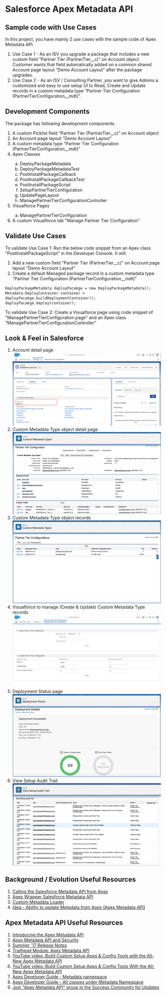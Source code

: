 # Salesforce Apex Metadata API

## Sample code with Use Cases
In this project, you have mainly 2 use cases with the sample code of Apex Metadata API.
<ol type="1">
<li>Use Case 1 - As an ISV you upgrade a package that includes a new custom field “Partner Tier (PartnerTier__c)” on Account object. Customer wants that field automatically added on a common shared Account page layout “Demo Account Layout” after the package upgrades.
</li>
<li>Use Case 2 - As an ISV / Consulting Partner, you want to give Admins a customized and easy to use setup UI to Read, Create and Update records in a custom metadata type “Partner Tier Configuration (PartnerTierConfiguration__mdt)”.
</li>
</ol>

## Development Components
The package has following development components.
<ol type="1">
<li>A custom Picklist field “Partner Tier (PartnerTier__c)” on Account object</li>
<li>An Account page layout “Demo Account Layout”</li>
<li>A custom metadata type “Partner Tier Configuration (PartnerTierConfiguration__mdt)”</li>
<li>Apex Classes</li>
<ol type="a">  
<li>DeployPackageMetadata</li>
<li>DeployPackageMetadataTest</li>
<li>PostInstallPackageCallback</li>
<li>PostInstallPackageCallbackTest</li>
<li>PostInstallPackageScript</li>
<li>SetupPartnerTierConfiguration</li>
<li>UpdatePageLayout</li>
<li>ManagePartnerTierConfigurationController</li>
</ol>
<li>Visualforce Pages</li>
<ol type="a">
<li>ManagePartnerTierConfiguration</li>
</ol>
<li>A custom Visualforce tab "Manage Partner Tier Configuration"</li>
</ol>

## Validate Use Cases
To validate Use Case 1: Run the below code snippet from an Apex class "PostInstallPackageScript" in the Developer Console. It will:

<ol type="1">
<li>
Add a new custom field "Partner Tier (PartnerTier__c)" on Account page layout "Demo Account Layout"
</li>
<li>
Create a default Managed package record in a custom metadata type "Partner Tier Configuration (PartnerTierConfiguration__mdt)"
</li>
</ol>

```
DeployPackageMetadata deployPacakge = new DeployPackageMetadata();
Metadata.DeployContainer container = deployPacakge.buildDeploymentContainer();
deployPacakge.deploy(container);
```

To validate Use Case 2: Create a Visualforce page using code snippet of "ManagePartnerTierConfiguration.page" and an Apex class "ManagePartnerTierConfigurationController"

## Look & Feel in Salesforce
<ol type="1">
<li>Account detail page</li>
<img src="supportedimages/AccountDetailPage.png" />
<li>Custom Metadata Type object detail page</li>
<img src="supportedimages/CMT_PartnerTierConfigurationDetailPage.png" />
<li>Custom Metadata Type object records</li>
<img src="supportedimages/CMT_PartnerTierConfigurationRecords.png" />
<li>Visualforce to manage (Create & Update) Custom Metadata Type records</li>
<img src="supportedimages/ManagePartnerTierConfiguration.png" />
<li>Deployment Status page</li>
<img src="supportedimages/DeploymentStatus.png" />
<li>View Setup Audit Trail</li>
<img src="supportedimages/SetupAuditTrail.png" />
</ol>
  
## Background / Evolution Useful Resources
<ol type="1">
  
<li><a href="https://andyinthecloud.com/2013/10/27/introduction-to-calling-the-metadata-api-from-apex/" target="_blank" alt="Calling the Salesforce Metadata API from Apex">Calling the Salesforce Metadata API from Apex</a></li>

<li><a href="https://github.com/financialforcedev/apex-mdapi" target="_blank" alt="Apex Wrapper Salesforce Metadata API">Apex Wrapper Salesforce Metadata API</a></li>

<li><a href="https://help.salesforce.com/articleView?id=custommetadatatypes_dataloader.htm&type=5" target="_blank" alt="Custom Metadata Loader">Custom Metadata Loader</a></li>

<li><a href="https://success.salesforce.com/ideaView?id=08730000000l4TkAAI" target="_blank" alt="Idea - Ability to update Metadata from Apex (Apex Metadata API)">Idea - Ability to update Metadata from Apex (Apex Metadata API)</a></li>

</ol>

## Apex Metadata API Useful Resources
<ol type="1">
  
<li><a href="https://developer.salesforce.com/blogs/engineering/2017/05/introducing-apex-metadata-api.html" target="_blank" alt="Introducing the Apex Metadata API">Introducing the Apex Metadata API</a></li>

<li><a href="https://developer.salesforce.com/blogs/engineering/2017/06/apex-metadata-api-security.html" target="_blank" alt="Apex Metadata API and Security">Apex Metadata API and Security</a></li>

<li><a href="https://releasenotes.docs.salesforce.com/en-us/summer17/release-notes/rn_apex_metadata.htm" target="_blank" alt="Summer '17 Release Notes">Summer '17 Release Notes</a></li>

<li><a href="https://trailhead.salesforce.com/modules/apex_metadata_api" target="_blank" alt="Trailhead Module: Apex Metadata API">Trailhead Module: Apex Metadata API</a></li>

<li><a href="https://www.youtube.com/watch?v=Sfnrrf9toEg" target="_blank" alt="YouTube video: Build Custom Setup Apps & Config Tools with the All-New Apex Metadata API">YouTube video: Build Custom Setup Apps & Config Tools with the All-New Apex Metadata API</a></li>

<li><a href="https://www.youtube.com/watch?v=Wa3PJM8APfg" target="_blank" alt="YouTube video: Build Custom Setup Apps & Config Tools With the All-New Apex Metadata API">YouTube video: Build Custom Setup Apps & Config Tools With the All-New Apex Metadata API</a></li>

<li><a href="https://developer.salesforce.com/docs/atlas.en-us.214.0.apexcode.meta/apexcode/apex_metadata.htm" target="_blank" alt="Apex Developer Guide - Metadata namespace">Apex Developer Guide - Metadata namespace</a></li>

<li><a href="https://developer.salesforce.com/docs/atlas.en-us.apexcode.meta/apexcode/apex_namespace_Metadata.htm" target="_blank" alt="Apex Developer Guide - All classes under Metadata Namespace">Apex Developer Guide - All classes under Metadata Namespace</a></li>

<li><a href="https://success.salesforce.com/0F930000000PbSh" target="_blank" alt="Join "Apex Metadata API" group in the Success Community for Updates">Join "Apex Metadata API" group in the Success Community for Updates</a></li>

</ol>
